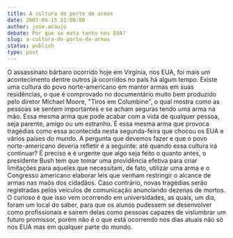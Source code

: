 ```yaml
---
title: A cultura do porte de armas
date: 2007-04-15 21:00:00
author: jose.araujo
debate: Por que se mata tanto nos EUA?
slug: a-cultura-do-porte-de-armas
status: publish 
type: post
---
```


O assassinato bárbaro ocorrido hoje em Virginia, nos EUA, foi mais um acontecimento dentre outros já ocorridos no país há algum tempo. Existe uma cultura do povo norte-americano em manter armas em suas residências, o que é comprovado no documentário muito bem produzido pelo diretor Michael Moore, "Tiros em Columbine", o qual mostra como as pessoas se sentem importantes e se acham seguras tendo uma arma na mão. Essa mesma arma que pode acabar com a vida de qualquer pessoa, seja parente, amigo ou um estranho. É essa mesma arma que provoca tragédias como essa acontecida nesta segunda-feira que chocou os EUA e vários países do mundo. A pergunta que devemos fazer e que o povo norte-americano deveria refletir é a seguinte: até quando essa cultura irá continuar? É preciso e é urgente que algo seja feito o quanto antes, o presidente Bush tem que tomar uma providência efetiva para criar limitações para aqueles que necessitam, de fato, utilizar uma arma e o Congresso americano elaborar leis que venham restringir o alcance de armas nas maõs dos cidadãos. Caso contrário, novas tragédias serão registradas pelos veículos de comunicação anunciando dezenas de mortos. O curioso é que isso vem ocorrendo em universidades, as quais, um dia, foram um local do saber, para que os alunos pudessem se desenvolver como profissionais e sairem delas como pessoas capazes de vislumbrar um futuro promissor, porém não é o que está ocorrendo nos dias atuais não só nos EUA mas em qualquer parte do mundo.
